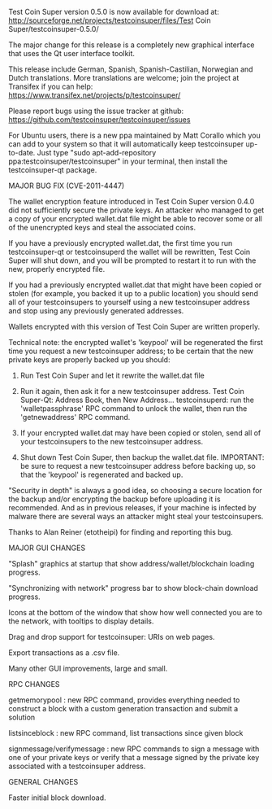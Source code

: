 Test Coin Super version 0.5.0 is now available for download at:
http://sourceforge.net/projects/testcoinsuper/files/Test Coin Super/testcoinsuper-0.5.0/

The major change for this release is a completely new graphical interface that uses the Qt user interface toolkit.

This release include German, Spanish, Spanish-Castilian, Norwegian and Dutch translations. More translations are welcome; join the project at Transifex if you can help:
https://www.transifex.net/projects/p/testcoinsuper/

Please report bugs using the issue tracker at github:
https://github.com/testcoinsuper/testcoinsuper/issues

For Ubuntu users, there is a new ppa maintained by Matt Corallo which you can add to your system so that it will automatically keep testcoinsuper up-to-date.  Just type "sudo apt-add-repository ppa:testcoinsuper/testcoinsuper" in your terminal, then install the testcoinsuper-qt package.

MAJOR BUG FIX  (CVE-2011-4447)

The wallet encryption feature introduced in Test Coin Super version 0.4.0 did not sufficiently secure the private keys. An attacker who
managed to get a copy of your encrypted wallet.dat file might be able to recover some or all of the unencrypted keys and steal the
associated coins.

If you have a previously encrypted wallet.dat, the first time you run testcoinsuper-qt or testcoinsuperd the wallet will be rewritten, Test Coin Super will
shut down, and you will be prompted to restart it to run with the new, properly encrypted file.

If you had a previously encrypted wallet.dat that might have been copied or stolen (for example, you backed it up to a public
location) you should send all of your testcoinsupers to yourself using a new testcoinsuper address and stop using any previously generated addresses.

Wallets encrypted with this version of Test Coin Super are written properly.

Technical note: the encrypted wallet's 'keypool' will be regenerated the first time you request a new testcoinsuper address; to be certain that the
new private keys are properly backed up you should:

1. Run Test Coin Super and let it rewrite the wallet.dat file

2. Run it again, then ask it for a new testcoinsuper address.
Test Coin Super-Qt: Address Book, then New Address...
testcoinsuperd: run the 'walletpassphrase' RPC command to unlock the wallet,  then run the 'getnewaddress' RPC command.

3. If your encrypted wallet.dat may have been copied or stolen, send  all of your testcoinsupers to the new testcoinsuper address.

4. Shut down Test Coin Super, then backup the wallet.dat file.
IMPORTANT: be sure to request a new testcoinsuper address before backing up, so that the 'keypool' is regenerated and backed up.

"Security in depth" is always a good idea, so choosing a secure location for the backup and/or encrypting the backup before uploading it is recommended. And as in previous releases, if your machine is infected by malware there are several ways an attacker might steal your testcoinsupers.

Thanks to Alan Reiner (etotheipi) for finding and reporting this bug.

MAJOR GUI CHANGES

"Splash" graphics at startup that show address/wallet/blockchain loading progress.

"Synchronizing with network" progress bar to show block-chain download progress.

Icons at the bottom of the window that show how well connected you are to the network, with tooltips to display details.

Drag and drop support for testcoinsuper: URIs on web pages.

Export transactions as a .csv file.

Many other GUI improvements, large and small.

RPC CHANGES

getmemorypool : new RPC command, provides everything needed to construct a block with a custom generation transaction and submit a solution

listsinceblock : new RPC command, list transactions since given block

signmessage/verifymessage : new RPC commands to sign a message with one of your private keys or verify that a message signed by the private key associated with a testcoinsuper address.

GENERAL CHANGES

Faster initial block download.
